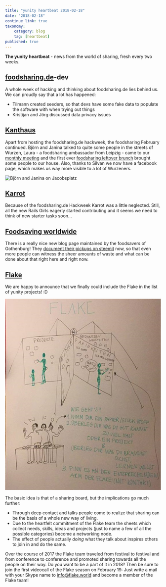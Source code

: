 ```yaml
---
title: "yunity heartbeat 2018-02-18"
date: "2018-02-18"
continue_link: true
taxonomy:
    category: blog
    tag: [heartbeat]
published: true
---
```


**The yunity heartbeat** - news from the world of sharing, fresh every two weeks.

## [foodsharing.de](https://foodsharing.de)-dev
A whole week of hacking and thinking about foodsharing.de lies behind us. We can proudly say that a lot has happened:
- Tilmann created seeders, so that devs have some fake data to populate the software with when trying out things
- Kristijan and Jörg discussed data privacy issues

## [Kanthaus](https://kanthaus.online)
Apart from hosting the foodsharing.de hackweek, the foodsharing February continued. Björn and Janina talked to quite some people in the streets of Wurzen, Laura - a foodsharing ambassador from Leipzig - came to our [monthly meeting](https://kanthaus.online/events/2018-02-08_fs-monthly-meeting) and the first ever [foodsharing leftover brunch](https://kanthaus.online/events/2018-02-11_fs-brunch) brought some people to our house. Also, thanks to Silvan we now have a facebook page, which makes us way more visible to a lot of Wurzeners.

![Björn and Janina on Jacobsplatz](wu_bjani,jpg)

## [Karrot](https://karrot.world)
Because of the foodsharing.de Hackweek Karrot was a little neglected. Still, all the new Rails Girls eagerly started contributing and it seems we need to think of new starter tasks soon...

## [Foodsaving worldwide](https://foodsaving.world)
There is a really nice new blog page maintained by the foodsavers of Gothenburg! They [document their pickups on steemit](https://steemit.com/@solikyl) now, so that even more people can witness the sheer amounts of waste and what can be done about that right here and right now.

## [Flake](http://flake.world)
We are happy to announce that we finally could include the Flake in the list of yunity projects! :D

![How the Flake works](flakeInfo.jpg)

The basic idea is that of a sharing board, but the implications go much further:
- Through deep contact and talks people come to realize that sharing can be the basis of a whole new way of living.
- Due to the heartfelt commitment of the Flake team the sheets which collect needs, skills, ideas and projects (just to name a few of all the possible categories) become a networking node.
- The effect of people actually _doing_ what they talk about inspires others to join in and do the same.

Over the course of 2017 the Flake team traveled from festival to festival and from conference to conference and promoted sharing towards all the people on their way. Do you want to be a part of it in 2018? Then be sure to join the first videocall of the Flake season on February 19: Just write a mail with your Skype name to [info@flake.world](mailto:info@flake.world) and become a member of the Flake team!
